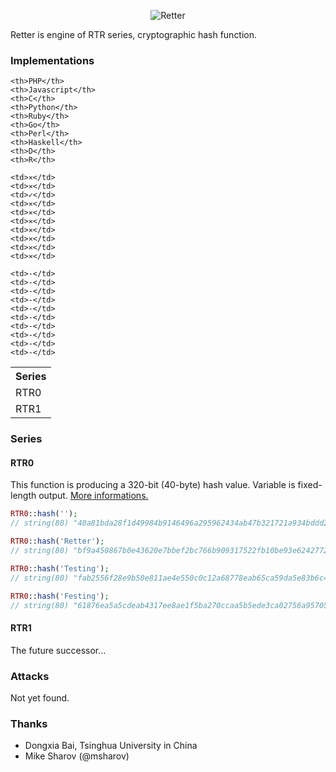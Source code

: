 <p align="center">
 	<img src="https://raw.github.com/MaciejCzyzewski/Retter/gh-pages/Retter.png" alt="Retter"/>
</p>

Retter is engine of RTR series, cryptographic hash function.

### Implementations

<table width="100%">
  <tr>
    <th width="100%">Series</th>
    
    <th>PHP</th>
    <th>Javascript</th>
    <th>C</th>
    <th>Python</th>
    <th>Ruby</th>
    <th>Go</th>
    <th>Perl</th>
    <th>Haskell</th>
    <th>D</th>
    <th>R</th>
  </tr>
  <tr>
    <td>RTR0</td>
    
    <td>✕</td>
    <td>✕</td>
    <td>✓</td>
    <td>✕</td>
    <td>✕</td>
    <td>✕</td>
    <td>✕</td>
    <td>✕</td>
    <td>✕</td>
    <td>✕</td>
  </tr>
  <tr>
    <td>RTR1</td>
    
    <td>-</td>
    <td>-</td>
    <td>-</td>
    <td>-</td>
    <td>-</td>
    <td>-</td>
    <td>-</td>
    <td>-</td>
    <td>-</td>
    <td>-</td>
  </tr>
</table>

### Series

#### RTR0

This function is producing a 320-bit (40-byte) hash value. Variable is fixed-length output. <a href="https://github.com/MaciejCzyzewski/Retter/tree/master/RTR0">More informations.</a>

```php
RTR0::hash('');
// string(80) "40a81bda28f1d49984b9146496a295962434ab47b321721a934bddd2be9beffb794000000088ce03"

RTR0::hash('Retter');
// string(80) "bf9a450867b0e43620e7bbef2bc766b909317522fb10be93e6242772697405e090b13ec83d9f333f"

RTR0::hash('Testing');
// string(80) "fab2556f28e9b50e811ae4e550c0c12a68778eab65ca59da5e83b6c400e7bdfefacf18c1702149d7"

RTR0::hash('Festing');
// string(80) "61876ea5a5cdeab4317ee8ae1f5ba270ccaa5b5ede3ca02756a9570529e4ebedfa598aafccaa3713"
```

#### RTR1

The future successor...

### Attacks

Not yet found.

### Thanks

* Dongxia Bai, Tsinghua University in China
* Mike Sharov (@msharov)
